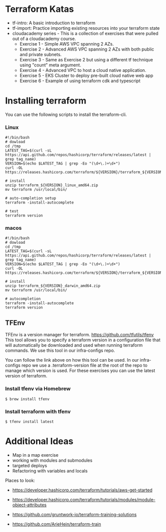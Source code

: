 # Terraform Katas
- tf-intro: A basic introduction to terraform
- tf-import: Practice importing existing resources into your terraform state
- cloudacademy series - This is a collection of exercises that were pulled out of a cloudacademy course.
  - Exercise 1 - Simple AWS VPC spanning 2 AZs.
  - Exercise 2 - Advanced AWS VPC spanning 2 AZs with both public and private subnets.
  - Exercise 3 - Same as Exercise 2 but using a different tf technique using "count" meta argument.
  - Exercise 4 - Advanced VPC to host a cloud native application.
  - Exercise 5 - EKS Cluster to deploy pre-built cloud native web app
  - Exercise 6 - Example of using terraform cdk and typescript

# Installing terraform
You can use the following scripts to install the terraform-cli.

### Linux

```
#!/bin/bash
# dowload
cd /tmp
LATEST_TAG=$(curl -sL https://api.github.com/repos/hashicorp/terraform/releases/latest | grep tag_name)
VERSION=$(echo $LATEST_TAG | grep -Eo "(\d+\.)+\d+")
curl -OL https://releases.hashicorp.com/terraform/${VERSION}/terraform_${VERSION}_linux_amd64.zip

# install
unzip terraform_${VERSION}_linux_amd64.zip
mv terraform /usr/local/bin/

# auto-completion setup
terraform -install-autocomplete

# test
terraform version
```

### macos

```
#!/bin/bash
# dowload
cd /tmp
LATEST_TAG=$(curl -sL https://api.github.com/repos/hashicorp/terraform/releases/latest | grep tag_name)
VERSION=$(echo $LATEST_TAG | grep -Eo "(\d+\.)+\d+")
curl -OL https://releases.hashicorp.com/terraform/${VERSION}/terraform_${VERSION}_darwin_amd64.zip

# install
unzip terraform_${VERSION}_darwin_amd64.zip
mv terraform /usr/local/bin/

# autocompletion
terraform -install-autocomplete
terraform version

```

## TFEnv

TFEnv is a version manager for terraform.  https://github.com/tfutils/tfenv
This tool allows you to specify a terraform version in a configuration file that will automatically be downloaded and used when running terraform commands.
We use this tool in our infra-configs repo.

You can follow the link above on how this tool can be used.  In our infra-configs repo we use a .terraform-version file at the root of the repo to manage which version is used.  For these exercises you can use the latest version of terraform.

### Install tfenv via Homebrew

```$ brew install tfenv```

### Install terraform with tfenv
```$ tfenv install latest```




# Additional Ideas

- Map in a map exercise
- working with modules and submodules
- targeted deploys
- Refactoring with variables and locals

Places to look:
- https://developer.hashicorp.com/terraform/tutorials/aws-get-started
- https://developer.hashicorp.com/terraform/tutorials/modules/module-object-attributes
- https://github.com/gruntwork-io/terraform-training-solutions

- https://github.com/ArieHein/terraform-train
